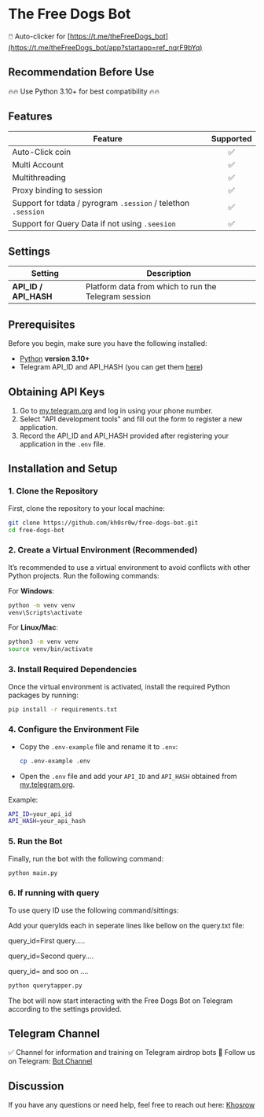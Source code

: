 ﻿﻿
# The Free Dogs Bot

🖱️ Auto-clicker for [https://t.me/theFreeDogs_bot](https://t.me/theFreeDogs_bot/app?startapp=ref_nqrF9bYq)

## Recommendation Before Use
🔥🔥 Use Python 3.10+ for best compatibility 🔥🔥

## Features
| Feature                                                     | Supported  |
|-------------------------------------------------------------|:----------:|
| Auto-Click coin                                              |     ✅     |
| Multi Account                                                |     ✅     |
| Multithreading                                               |     ✅     |
| Proxy binding to session                                     |     ✅     |
| Support for tdata / pyrogram `.session` / telethon `.session`|     ✅     |
| Support for Query Data if not using `.seesion`               |     ✅     |

## Settings
| Setting           | Description                                                                 |
|-------------------|-----------------------------------------------------------------------------|
| **API_ID / API_HASH** | Platform data from which to run the Telegram session                    |

## Prerequisites
Before you begin, make sure you have the following installed:
- [Python](https://www.python.org/downloads/) **version 3.10+**
- Telegram API_ID and API_HASH (you can get them [here](https://my.telegram.org/auth))

## Obtaining API Keys
1. Go to [my.telegram.org](https://my.telegram.org) and log in using your phone number.
2. Select "API development tools" and fill out the form to register a new application.
3. Record the API_ID and API_HASH provided after registering your application in the `.env` file.

## Installation and Setup

### 1. Clone the Repository
First, clone the repository to your local machine:

```bash
git clone https://github.com/kh0sr0w/free-dogs-bot.git
cd free-dogs-bot
```

### 2. Create a Virtual Environment (Recommended)
It’s recommended to use a virtual environment to avoid conflicts with other Python projects. Run the following commands:

For **Windows**:
```bash
python -m venv venv
venv\Scripts\activate
```

For **Linux/Mac**:
```bash
python3 -m venv venv
source venv/bin/activate
```

### 3. Install Required Dependencies
Once the virtual environment is activated, install the required Python packages by running:

```bash
pip install -r requirements.txt
```

### 4. Configure the Environment File
- Copy the `.env-example` file and rename it to `.env`:
  
  ```bash
  cp .env-example .env
  ```

- Open the `.env` file and add your `API_ID` and `API_HASH` obtained from [my.telegram.org](https://my.telegram.org/auth).

Example:
```bash
API_ID=your_api_id
API_HASH=your_api_hash
```

### 5. Run the Bot
Finally, run the bot with the following command:

```bash
python main.py
```
### 6. If running with query
To use query ID use the following command/sittings:

Add your queryIds each in seperate lines like bellow on the query.txt file:

query_id=First query.....

query_id=Second query....

query_id= and soo on ....

```bash
python querytapper.py
```
The bot will now start interacting with the Free Dogs Bot on Telegram according to the settings provided.

## Telegram Channel

✅ Channel for information and training on Telegram airdrop bots 🔷 Follow us on Telegram: [Bot Channel](https://t.me/kh0sr0w_bot)

## Discussion
If you have any questions or need help, feel free to reach out here: [Khosrow](https://t.me/kh0sr0w)
